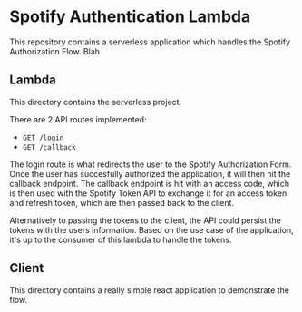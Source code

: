 # Spotify Authentication Lambda

This repository contains a serverless application which handles the Spotify Authorization Flow. Blah

## Lambda
This directory contains the serverless project. 

There are 2 API routes implemented: 
- `GET /login`
- `GET /callback`

The login route is what redirects the user to the Spotify Authorization Form. Once the user has succesfully authorized the application, it will then hit the callback endpoint. 
The callback endpoint is hit with an access code, which is then used with the Spotify Token API to exchange it for an access token and refresh token, which are then passed back to the client. 

Alternatively to passing the tokens to the client, the API could persist the tokens with the users information. Based on the use case of the application, it's up to the consumer of this lambda to handle the tokens. 

## Client
This directory contains a really simple react application to demonstrate the flow. 